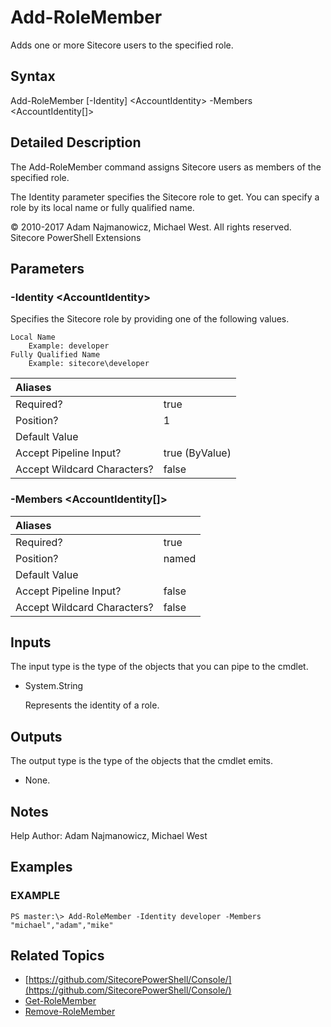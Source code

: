 # Add-RoleMember

Adds one or more Sitecore users to the specified role.

## Syntax

Add-RoleMember \[-Identity\] &lt;AccountIdentity&gt; -Members &lt;AccountIdentity\[\]&gt;

## Detailed Description

The Add-RoleMember command assigns Sitecore users as members of the specified role.

The Identity parameter specifies the Sitecore role to get. You can specify a role by its local name or fully qualified name.

© 2010-2017 Adam Najmanowicz, Michael West. All rights reserved. Sitecore PowerShell Extensions

## Parameters

### -Identity  &lt;AccountIdentity&gt;

Specifies the Sitecore role by providing one of the following values.

```text
Local Name
    Example: developer
Fully Qualified Name
    Example: sitecore\developer
```

| Aliases |  |
| :--- | :--- |
| Required? | true |
| Position? | 1 |
| Default Value |  |
| Accept Pipeline Input? | true \(ByValue\) |
| Accept Wildcard Characters? | false |

### -Members  &lt;AccountIdentity\[\]&gt;

| Aliases |  |
| :--- | :--- |
| Required? | true |
| Position? | named |
| Default Value |  |
| Accept Pipeline Input? | false |
| Accept Wildcard Characters? | false |

## Inputs

The input type is the type of the objects that you can pipe to the cmdlet.

* System.String

  Represents the identity of a role.

## Outputs

The output type is the type of the objects that the cmdlet emits.

* None. 

## Notes

Help Author: Adam Najmanowicz, Michael West

## Examples

### EXAMPLE

```text
PS master:\> Add-RoleMember -Identity developer -Members "michael","adam","mike"
```

## Related Topics

* [https://github.com/SitecorePowerShell/Console/](https://github.com/SitecorePowerShell/Console/) 
* [Get-RoleMember](get-rolemember.md)
* [Remove-RoleMember](remove-rolemember.md)

